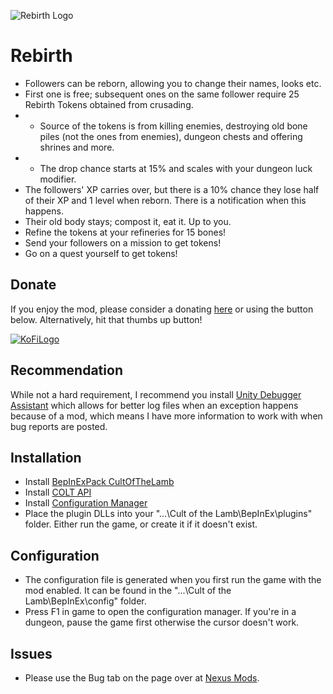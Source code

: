 ![Rebirth Logo](https://i.ibb.co/mtd9My7/nexus-main-logo.png)

# Rebirth

* Followers can be reborn, allowing you to change their names, looks etc.
* First one is free; subsequent ones on the same follower require 25 Rebirth Tokens obtained from crusading. 
* * Source of the tokens is from killing enemies, destroying old bone piles (not the ones from enemies), dungeon chests and offering shrines and more.
* * The drop chance starts at 15% and scales with your dungeon luck modifier. 
* The followers' XP carries over, but there is a 10% chance they lose half of their XP and 1 level when reborn. There is a notification when this happens.
* Their old body stays; compost it, eat it. Up to you.
* Refine the tokens at your refineries for 15 bones!
* Send your followers on a mission to get tokens!
* Go on a quest yourself to get tokens!

## Donate

If you enjoy the mod, please consider a donating [here](https://ko-fi.com/p1xel8ted) or using the button below. Alternatively, hit that thumbs up button!

[![KoFiLogo](https://ko-fi.com/img/githubbutton_sm.svg)](https://ko-fi.com/p1xel8ted)

## Recommendation

While not a hard requirement, I recommend you install [Unity Debugger Assistant](https://thunderstore.io/c/cult-of-the-lamb/p/LethalCompanyModding/UnityDebuggerAssistant/) which allows for better log files when an exception happens because of a mod, which means I have more information to work with when bug reports are posted.

## Installation

* Install [BepInExPack CultOfTheLamb](https://thunderstore.io/c/cult-of-the-lamb/p/BepInEx/BepInExPack_CultOfTheLamb/)
* Install [COLT API](https://thunderstore.io/c/cult-of-the-lamb/p/xhayper/COTL_API/)
* Install [Configuration Manager](https://thunderstore.io/c/cult-of-the-lamb/p/p1xel8ted/BepInEx_Configuration_Manager/)
* Place the plugin DLLs into your "...\Cult of the Lamb\BepInEx\plugins" folder. Either run the game, or create it if it doesn't exist.

## Configuration

* The configuration file is generated when you first run the game with the mod enabled. It can be found in the "...\Cult of the Lamb\BepInEx\config" folder.
* Press F1 in game to open the configuration manager. If you're in a dungeon, pause the game first otherwise the cursor doesn't work.

## Issues

* Please use the Bug tab on the page over at [Nexus Mods](https://www.nexusmods.com/cultofthelamb/mods/8?tab=bugs).